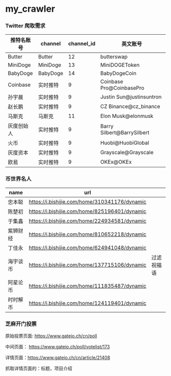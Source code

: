 # my_crawler

###  Twitter 爬取需求

| 推特名账号 | channel  | channel_id | 英文账号                   |
| ---------- | -------- | ---------- | -------------------------- |
| Butter     | Butter   | 12         | butterswap                 |
| MiniDoge   | MiniDoge | 13         | MiniDOGEToken              |
| BabyDoge   | BabyDoge | 14         | BabyDogeCoin               |
| Coinbase   | 实时推特 | 9          | Coinbase Pro@CoinbasePro   |
| 孙宇晨     | 实时推特 | 9          | Justin Sun@justinsuntron   |
| 赵长鹏     | 实时推特 | 9          | CZ Binance@cz_binance      |
| 马斯克     | 马斯克   | 11         | Elon Musk@elonmusk         |
| 灰度创始人 | 实时推特 | 9          | Barry Silbert@BarrySilbert |
| 火币       | 实时推特 | 9          | Huobi@HuobiGlobal          |
| 灰度资本   | 实时推特 | 9          | Grayscale@Grayscale        |
| 欧易       | 实时推特 | 9          | OKEx@OKEx                  |

### 币世界名人

| name     | url                                           |            |
| -------- | --------------------------------------------- | ---------- |
| 忠本聪   | https://i.bishijie.com/home/310341176/dynamic |            |
| 陈楚初   | https://i.bishijie.com/home/825196401/dynamic |            |
| 于集鑫   | https://i.bishijie.com/home/224934581/dynamic |            |
| 紫狮财经 | https://i.bishijie.com/home/810652218/dynamic |            |
| 丁佳永   | https://i.bishijie.com/home/624941048/dynamic |            |
| 海宇谈币 | https://i.bishijie.com/home/137715106/dynamic | 过滤祝福语 |
| 阿星论币 | https://i.bishijie.com/home/111835487/dynamic |            |
| 时时解币 | https://i.bishijie.com/home/124119401/dynamic |            |

### 芝麻开门投票

原始投票页面: https://www.gateio.ch/cn/poll

中间页面： https://www.gateio.ch/poll/votelist/173

详情页面：https://www.gateio.ch/cn/article/21408

抓取详情页面的：标题，项目介绍

